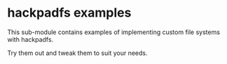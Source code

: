 # hackpadfs examples

This sub-module contains examples of implementing custom file systems with hackpadfs.

Try them out and tweak them to suit your needs.
